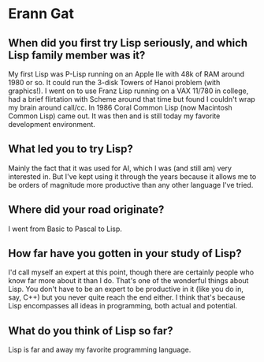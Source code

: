 # Erann Gat

## When did you first try Lisp seriously, and which Lisp family member was it?

My first Lisp was P-Lisp running on an Apple IIe with 48k of RAM
around 1980 or so.  It could run the 3-disk Towers of Hanoi problem
(with graphics!).  I went on to use Franz Lisp running on a VAX 11/780
in college, had a brief flirtation with Scheme around that time but
found I couldn't wrap my brain around call/cc.  In 1986 Coral Common
Lisp (now Macintosh Common Lisp) came out.  It was then and is still
today my favorite development environment.

## What led you to try Lisp?

Mainly the fact that it was used for AI, which I was (and still am)
very interested in.  But I've kept using it through the years because
it allows me to be orders of magnitude more productive than any other
language I've tried.

## Where did your road originate?

I went from Basic to Pascal to Lisp.

## How far have you gotten in your study of Lisp?

I'd call myself an expert at this point, though there are certainly
people who know far more about it than I do.  That's one of the
wonderful things about Lisp.  You don't have to be an expert to be
productive in it (like you do in, say, C++) but you never quite reach
the end either.  I think that's because Lisp encompasses all ideas in
programming, both actual and potential.

## What do you think of Lisp so far?

Lisp is far and away my favorite programming language.
